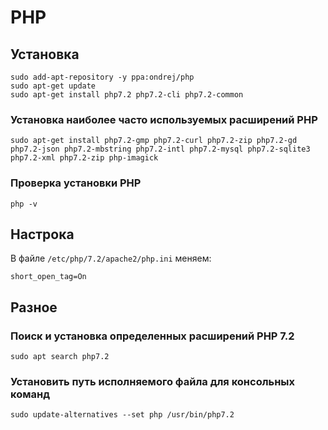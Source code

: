 # PHP

## Установка

    sudo add-apt-repository -y ppa:ondrej/php
    sudo apt-get update
    sudo apt-get install php7.2 php7.2-cli php7.2-common

### Установка наиболее часто используемых расширений PHP

    sudo apt-get install php7.2-gmp php7.2-curl php7.2-zip php7.2-gd php7.2-json php7.2-mbstring php7.2-intl php7.2-mysql php7.2-sqlite3 php7.2-xml php7.2-zip php-imagick

### Проверка установки PHP

    php -v

## Настрока

В файле `/etc/php/7.2/apache2/php.ini` меняем:

    short_open_tag=On

## Разное

### Поиск и установка определенных расширений PHP 7.2

    sudo apt search php7.2

### Установить путь исполняемого файла для консольных команд

    sudo update-alternatives --set php /usr/bin/php7.2
